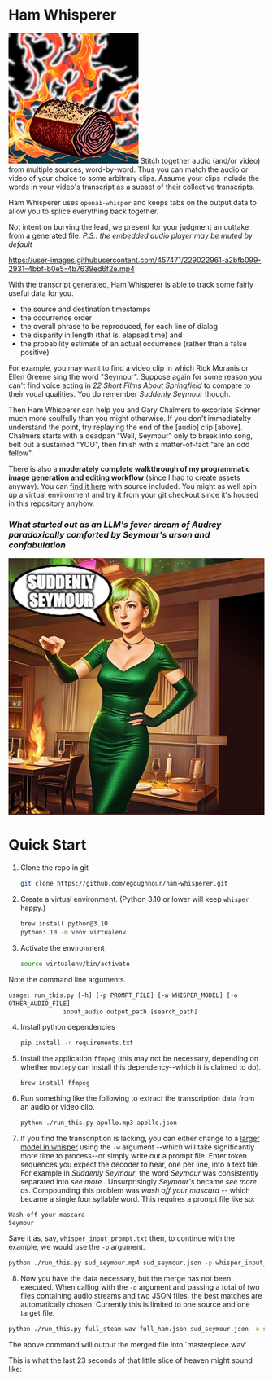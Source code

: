 # Ham Whisperer
<img alt="very smoked ham" src="image_generation/images/smoked_ham.png" width="256" height="256" />
Stitch together audio (and/or video) from multiple sources, word-by-word.
Thus you can match the audio or video of your choice to some arbitrary clips.
Assume your clips include the words in your video's transcript as a subset of their collective transcripts.


Ham Whisperer uses `openai-whisper` and keeps tabs on the output data to allow you to splice everything back together.

Not intent on burying the lead, we present for your judgment an outtake from a generated file. _P.S.: the embedded audio player may be muted by default_

https://user-images.githubusercontent.com/457471/229022961-a2bfb099-2931-4bbf-b0e5-4b7639ed6f2e.mp4

With the transcript generated, Ham Whisperer is able to track some fairly useful data for you. 

- the source and destination timestamps
- the occurrence order
- the overall phrase to be reproduced, for each line of dialog
- the disparity in length (that is, elapsed time) and
- the probability estimate of an actual occurrence (rather than a false positive) 


For example, you may want to find a video clip in which Rick Moranis or Ellen Greene sing the word "Seymour".
Suppose again for some reason you can't find voice acting in _22 Short Films About Springfield_ to compare to their vocal qualities.
You do remember _Suddenly Seymour_ though.

Then Ham Whisperer can help you and Gary Chalmers to excoriate Skinner much more soulfully than you might otherwise.
If you don't immediatelty understand the point, try replaying the end of the [audio] clip [above].  Chalmers starts with a deadpan "Well, Seymour" only to break into song, belt out a sustained "YOU", then finish with a matter-of-fact "are an odd fellow". 

There is also a **moderately complete walkthrough of my programmatic image generation and editing workflow** (since I had to create assets anyway).
You can [find it here](image_generation/image_workflow.md) with source included.
You might as well spin up a virtual environment and try it from your git checkout since it's housed in this repository anyhow.

### _What started out as an LLM's fever dream of Audrey paradoxically comforted by Seymour's arson and confabulation_
![image](image_generation/images/suddenly_seymour.jpeg)



# Quick Start

1. Clone the repo in git
   ```bash
   git clone https://github.com/egoughnour/ham-whisperer.git
   ```
2. Create a virtual environment. (Python 3.10 or lower will keep `whisper` happy.)
    ```bash
    brew install python@3.10
    python3.10 -m venv virtualenv
    ```
3. Activate the environment
   ```bash
   source virtualenv/bin/activate
   ```
Note the command line arguments.

    usage: run_this.py [-h] [-p PROMPT_FILE] [-w WHISPER_MODEL] [-o OTHER_AUDIO_FILE]
                   input_audio output_path [search_path]

4. Install python dependencies
   ```bash
   pip install -r requirements.txt
   ```
5. Install the application `ffmpeg` (this may not be necessary, depending on whether `moviepy` can install this dependency--which it is claimed to do).
    ```bash
    brew install ffmpeg
    ```
6. Run something like the following to extract the transcription data from an audio or video clip.
   ```bash
   python ./run_this.py apollo.mp3 apollo.json
   ```
7. If you find the transcription is lacking, you can either change to a [larger model in whisper](https://github.com/openai/whisper#available-models-and-languages) using the `-w` argument --which will take significantly more time to process--or simply write out a prompt file.
 Enter token sequences you expect the decoder to hear, one per line, into a text file.  For example in _Suddenly Seymour_, the word _Seymour_ was consistently separated into _see_ _more_ . Unsurprisingly _Seymour's_ became _see more as_.  Compounding this problem was _wash off your mascara_ -- which became a single four syllable word.
This requires a prompt file like so:
 ```text
 Wash off your mascara
 Seymour
 ```
Save it as, say, `whisper_input_prompt.txt` then, to continue with the example, we would use the `-p` argument.
```bash
python ./run_this.py sud_seymour.mp4 sud_seymour.json -p whisper_input_prompt.txt
```
8. Now you have the data necessary, but the merge has not been executed.  When calling with the `-o` argument and passing a total of two files containing audio streams and two JSON files, the best matches are automatically chosen.  Currently this is limited to one source and one target file.

```bash
python ./run_this.py full_steam.wav full_ham.json sud_seymour.json -o sud_seymour.mp4
```

The above command will output the merged file into `masterpiece.wav'

This is what the last 23 seconds of that little slice of heaven might sound like:




